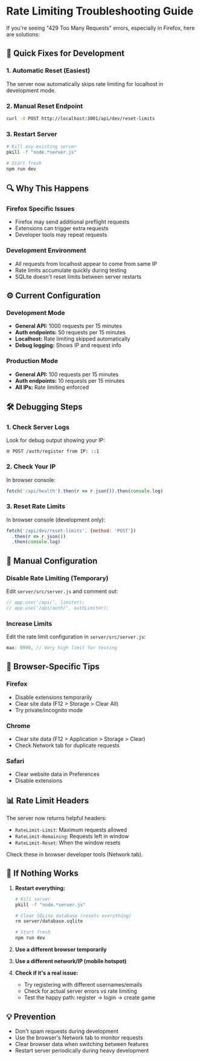 # Rate Limiting Troubleshooting Guide

If you're seeing "429 Too Many Requests" errors, especially in Firefox, here are solutions:

## 🚨 Quick Fixes for Development

### 1. Automatic Reset (Easiest)
The server now automatically skips rate limiting for localhost in development mode.

### 2. Manual Reset Endpoint
```bash
curl -X POST http://localhost:3001/api/dev/reset-limits
```

### 3. Restart Server
```bash
# Kill any existing server
pkill -f "node.*server.js"

# Start fresh
npm run dev
```

## 🔍 Why This Happens

### Firefox Specific Issues
- Firefox may send additional preflight requests
- Extensions can trigger extra requests
- Developer tools may repeat requests

### Development Environment
- All requests from localhost appear to come from same IP
- Rate limits accumulate quickly during testing
- SQLite doesn't reset limits between server restarts

## ⚙️ Current Configuration

### Development Mode
- **General API:** 1000 requests per 15 minutes
- **Auth endpoints:** 50 requests per 15 minutes  
- **Localhost:** Rate limiting skipped automatically
- **Debug logging:** Shows IP and request info

### Production Mode  
- **General API:** 100 requests per 15 minutes
- **Auth endpoints:** 10 requests per 15 minutes
- **All IPs:** Rate limiting enforced

## 🛠️ Debugging Steps

### 1. Check Server Logs
Look for debug output showing your IP:
```
🌐 POST /auth/register from IP: ::1
```

### 2. Check Your IP
In browser console:
```javascript
fetch('/api/health').then(r => r.json()).then(console.log)
```

### 3. Reset Rate Limits
In browser console (development only):
```javascript
fetch('/api/dev/reset-limits', {method: 'POST'})
  .then(r => r.json())
  .then(console.log)
```

## 🔧 Manual Configuration

### Disable Rate Limiting (Temporary)
Edit `server/src/server.js` and comment out:
```javascript
// app.use('/api/', limiter);
// app.use('/api/auth/', authLimiter);
```

### Increase Limits
Edit the rate limit configuration in `server/src/server.js`:
```javascript
max: 9999, // Very high limit for testing
```

## 🚀 Browser-Specific Tips

### Firefox
- Disable extensions temporarily
- Clear site data (F12 > Storage > Clear All)
- Try private/incognito mode

### Chrome  
- Clear site data (F12 > Application > Storage > Clear)
- Check Network tab for duplicate requests

### Safari
- Clear website data in Preferences
- Disable extensions

## 📊 Rate Limit Headers

The server now returns helpful headers:
- `RateLimit-Limit`: Maximum requests allowed
- `RateLimit-Remaining`: Requests left in window
- `RateLimit-Reset`: When the window resets

Check these in browser developer tools (Network tab).

## 🔄 If Nothing Works

1. **Restart everything:**
   ```bash
   # Kill server
   pkill -f "node.*server.js"
   
   # Clear SQLite database (resets everything)
   rm server/database.sqlite
   
   # Start fresh
   npm run dev
   ```

2. **Use a different browser temporarily**

3. **Use a different network/IP (mobile hotspot)**

4. **Check if it's a real issue:**
   - Try registering with different usernames/emails
   - Check for actual server errors vs rate limiting
   - Test the happy path: register → login → create game

## 💡 Prevention

- Don't spam requests during development
- Use the browser's Network tab to monitor requests
- Clear browser data when switching between features
- Restart server periodically during heavy development